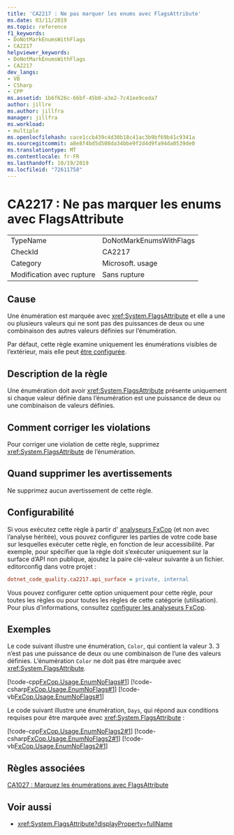 ```yaml
---
title: 'CA2217 : Ne pas marquer les enums avec FlagsAttribute'
ms.date: 03/11/2019
ms.topic: reference
f1_keywords:
- DoNotMarkEnumsWithFlags
- CA2217
helpviewer_keywords:
- DoNotMarkEnumsWithFlags
- CA2217
dev_langs:
- VB
- CSharp
- CPP
ms.assetid: 1b6f626c-66bf-45b0-a3e2-7c41ee9ceda7
author: jillre
ms.author: jillfra
manager: jillfra
ms.workload:
- multiple
ms.openlocfilehash: cace1ccb439c4d30b18c41ac3b9bf69b41c9341a
ms.sourcegitcommit: a8e8f4bd5d508da34bbe9f2d4d9fa94da0539de0
ms.translationtype: MT
ms.contentlocale: fr-FR
ms.lasthandoff: 10/19/2019
ms.locfileid: "72611758"
---
```

# <a name="ca2217-do-not-mark-enums-with-flagsattribute"></a>CA2217 : Ne pas marquer les enums avec FlagsAttribute

|||
|-|-|
|TypeName|DoNotMarkEnumsWithFlags|
|CheckId|CA2217|
|Category|Microsoft. usage|
|Modification avec rupture|Sans rupture|

## <a name="cause"></a>Cause

Une énumération est marquée avec <xref:System.FlagsAttribute> et elle a une ou plusieurs valeurs qui ne sont pas des puissances de deux ou une combinaison des autres valeurs définies sur l’énumération.

Par défaut, cette règle examine uniquement les énumérations visibles de l’extérieur, mais elle peut [être configurée](#configurability).

## <a name="rule-description"></a>Description de la règle

Une énumération doit avoir <xref:System.FlagsAttribute> présente uniquement si chaque valeur définie dans l’énumération est une puissance de deux ou une combinaison de valeurs définies.

## <a name="how-to-fix-violations"></a>Comment corriger les violations

Pour corriger une violation de cette règle, supprimez <xref:System.FlagsAttribute> de l’énumération.

## <a name="when-to-suppress-warnings"></a>Quand supprimer les avertissements

Ne supprimez aucun avertissement de cette règle.

## <a name="configurability"></a>Configurabilité

Si vous exécutez cette règle à partir d' [analyseurs FxCop](install-fxcop-analyzers.md) (et non avec l’analyse héritée), vous pouvez configurer les parties de votre code base sur lesquelles exécuter cette règle, en fonction de leur accessibilité. Par exemple, pour spécifier que la règle doit s’exécuter uniquement sur la surface d’API non publique, ajoutez la paire clé-valeur suivante à un fichier. editorconfig dans votre projet :

```ini
dotnet_code_quality.ca2217.api_surface = private, internal
```

Vous pouvez configurer cette option uniquement pour cette règle, pour toutes les règles ou pour toutes les règles de cette catégorie (utilisation). Pour plus d’informations, consultez [configurer les analyseurs FxCop](configure-fxcop-analyzers.md).

## <a name="examples"></a>Exemples

Le code suivant illustre une énumération, `Color`, qui contient la valeur 3. 3 n’est pas une puissance de deux ou une combinaison de l’une des valeurs définies. L’énumération `Color` ne doit pas être marquée avec <xref:System.FlagsAttribute>.

[!code-cpp[FxCop.Usage.EnumNoFlags#1](../code-quality/codesnippet/CPP/ca2217-do-not-mark-enums-with-flagsattribute_1.cpp)]
[!code-csharp[FxCop.Usage.EnumNoFlags#1](../code-quality/codesnippet/CSharp/ca2217-do-not-mark-enums-with-flagsattribute_1.cs)]
[!code-vb[FxCop.Usage.EnumNoFlags#1](../code-quality/codesnippet/VisualBasic/ca2217-do-not-mark-enums-with-flagsattribute_1.vb)]

Le code suivant illustre une énumération, `Days`, qui répond aux conditions requises pour être marquée avec <xref:System.FlagsAttribute> :

[!code-cpp[FxCop.Usage.EnumNoFlags2#1](../code-quality/codesnippet/CPP/ca2217-do-not-mark-enums-with-flagsattribute_2.cpp)]
[!code-csharp[FxCop.Usage.EnumNoFlags2#1](../code-quality/codesnippet/CSharp/ca2217-do-not-mark-enums-with-flagsattribute_2.cs)]
[!code-vb[FxCop.Usage.EnumNoFlags2#1](../code-quality/codesnippet/VisualBasic/ca2217-do-not-mark-enums-with-flagsattribute_2.vb)]

## <a name="related-rules"></a>Règles associées

[CA1027 : Marquez les énumérations avec FlagsAttribute](../code-quality/ca1027.md)

## <a name="see-also"></a>Voir aussi

- <xref:System.FlagsAttribute?displayProperty=fullName>
